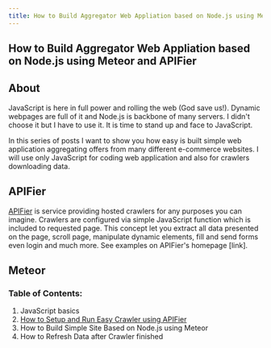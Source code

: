 ```yaml
---
title: How to Build Aggregator Web Appliation based on Node.js using Meteor and APIFier
---
```



##  How to Build Aggregator Web Appliation based on Node.js using Meteor and APIFier

## About

JavaScript is here in full power and rolling the web (God save us!). Dynamic webpages are full of it and Node.js is backbone of many servers. I didn't choose it but I have to use it. It is time to stand up and face to JavaScript.

In this series of posts I want to show you how easy is built simple web application aggregating offers from many different e-commerce websites. I will use only JavaScript for coding web application and also for crawlers downloading data.

## APIFier

[APIFier](http://www.apifier.com) is service providing hosted crawlers for any purposes you can imagine. Crawlers are configured via simple JavaScript function which is included to requested page. This concept let you extract all data presented on the page, scroll page, manipulate dynamic elements, fill and send forms even login and much more. See examples on APIFier​'s homepage [link].

## Meteor


### Table of Contents:

1. JavaScript basics
2. [How to Setup and Run Easy Crawler using APIFier](./_posts/easy-crawler-using-APIFier)
3. How to Build Simple Site Based on Node.js using Meteor
4. How to Refresh Data after Crawler finished
